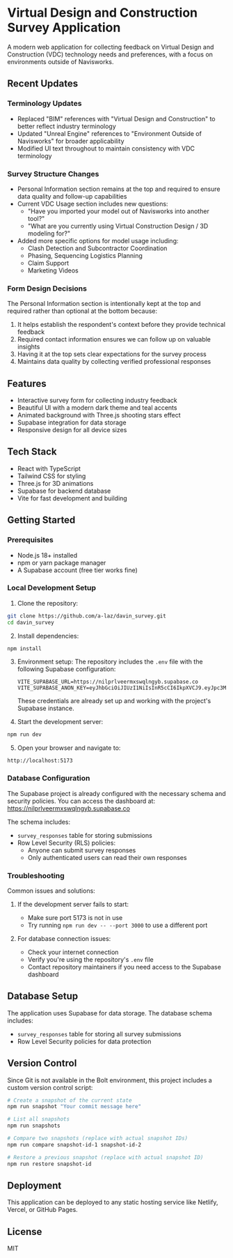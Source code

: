 # Virtual Design and Construction Survey Application

A modern web application for collecting feedback on Virtual Design and Construction (VDC) technology needs and preferences, with a focus on environments outside of Navisworks.

## Recent Updates

### Terminology Updates
- Replaced "BIM" references with "Virtual Design and Construction" to better reflect industry terminology
- Updated "Unreal Engine" references to "Environment Outside of Navisworks" for broader applicability
- Modified UI text throughout to maintain consistency with VDC terminology

### Survey Structure Changes
- Personal Information section remains at the top and required to ensure data quality and follow-up capabilities
- Current VDC Usage section includes new questions:
  - "Have you imported your model out of Navisworks into another tool?"
  - "What are you currently using Virtual Construction Design / 3D modeling for?"
- Added more specific options for model usage including:
  - Clash Detection and Subcontractor Coordination
  - Phasing, Sequencing Logistics Planning
  - Claim Support
  - Marketing Videos

### Form Design Decisions
The Personal Information section is intentionally kept at the top and required rather than optional at the bottom because:
1. It helps establish the respondent's context before they provide technical feedback
2. Required contact information ensures we can follow up on valuable insights
3. Having it at the top sets clear expectations for the survey process
4. Maintains data quality by collecting verified professional responses

## Features

- Interactive survey form for collecting industry feedback
- Beautiful UI with a modern dark theme and teal accents
- Animated background with Three.js shooting stars effect
- Supabase integration for data storage
- Responsive design for all device sizes

## Tech Stack

- React with TypeScript
- Tailwind CSS for styling
- Three.js for 3D animations
- Supabase for backend database
- Vite for fast development and building

## Getting Started

### Prerequisites
- Node.js 18+ installed
- npm or yarn package manager
- A Supabase account (free tier works fine)

### Local Development Setup

1. Clone the repository:
```bash
git clone https://github.com/a-laz/davin_survey.git
cd davin_survey
```

2. Install dependencies:
```bash
npm install
```

3. Environment setup:
   The repository includes the `.env` file with the following Supabase configuration:
   ```
   VITE_SUPABASE_URL=https://nilprlveermxswqlngyb.supabase.co
   VITE_SUPABASE_ANON_KEY=eyJhbGciOiJIUzI1NiIsInR5cCI6IkpXVCJ9.eyJpc3MiOiJzdXBhYmFzZSIsInJlZiI6Im5pbHBybHZlZXJteHN3cWxuZ3liIiwicm9sZSI6ImFub24iLCJpYXQiOjE3NDA5NjU3MzIsImV4cCI6MjA1NjU0MTczMn0.GMyPg_zqI3s2GeMN0gpWmMcZKq_ZMYGgMzFGWYzCmRs
   ```
   These credentials are already set up and working with the project's Supabase instance.

4. Start the development server:
```bash
npm run dev
```

5. Open your browser and navigate to:
```
http://localhost:5173
```

### Database Configuration

The Supabase project is already configured with the necessary schema and security policies. You can access the dashboard at:
https://nilprlveermxswqlngyb.supabase.co

The schema includes:
- `survey_responses` table for storing submissions
- Row Level Security (RLS) policies:
  - Anyone can submit survey responses
  - Only authenticated users can read their own responses

### Troubleshooting

Common issues and solutions:

1. If the development server fails to start:
   - Make sure port 5173 is not in use
   - Try running `npm run dev -- --port 3000` to use a different port

2. For database connection issues:
   - Check your internet connection
   - Verify you're using the repository's `.env` file
   - Contact repository maintainers if you need access to the Supabase dashboard

## Database Setup

The application uses Supabase for data storage. The database schema includes:

- `survey_responses` table for storing all survey submissions
- Row Level Security policies for data protection

## Version Control

Since Git is not available in the Bolt environment, this project includes a custom version control script:

```bash
# Create a snapshot of the current state
npm run snapshot "Your commit message here"

# List all snapshots
npm run snapshots

# Compare two snapshots (replace with actual snapshot IDs)
npm run compare snapshot-id-1 snapshot-id-2

# Restore a previous snapshot (replace with actual snapshot ID)
npm run restore snapshot-id
```

## Deployment

This application can be deployed to any static hosting service like Netlify, Vercel, or GitHub Pages.

## License

MIT